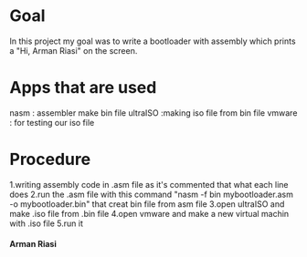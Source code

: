 # Goal
In this project my goal was to write a bootloader with assembly which prints a "Hi, Arman Riasi" on the screen.

# Apps that are used
nasm : assembler make bin file
ultraISO :making iso file from bin file
vmware : for testing our iso file

# Procedure
1.writing assembly code in .asm file as it's commented that what each line does
2.run the .asm file with this command "nasm -f bin mybootloader.asm -o mybootloader.bin" that creat bin file from asm file
3.open ultraISO and make .iso file from .bin file
4.open vmware and make a new virtual machin with .iso file
5.run it

#### Arman Riasi
